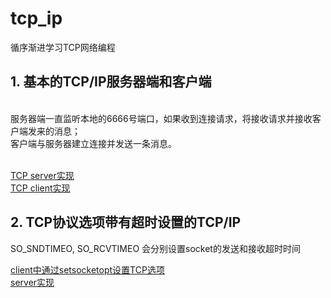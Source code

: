 # tcp_ip
循序渐进学习TCP网络编程

## 1. 基本的TCP/IP服务器端和客户端<br>
<br>
服务器端一直监听本地的6666号端口，如果收到连接请求，将接收请求并接收客户端发来的消息；<br>
客户端与服务器建立连接并发送一条消息。<br>
<br>

[TCP server实现](https://github.com/liuchenjane/tcp_ip/blob/master/tcp_ip/server.cpp) <br>
[TCP client实现](https://github.com/liuchenjane/tcp_ip/blob/master/tcp_ip/client.cpp) <br>

## 2. TCP协议选项带有超时设置的TCP/IP <br>
SO_SNDTIMEO, SO_RCVTIMEO 会分别设置socket的发送和接收超时时间<br>

[client中通过setsocketopt设置TCP选项](https://github.com/liuchenjane/tcp_ip/blob/master/tcp_ip6.2/client.cpp)<br>
[server实现](https://github.com/liuchenjane/tcp_ip/blob/master/tcp_ip6.2/server.cpp)<br>

